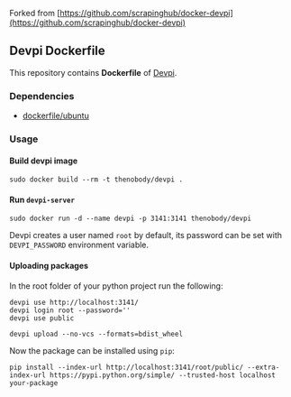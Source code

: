 Forked from [https://github.com/scrapinghub/docker-devpi](https://github.com/scrapinghub/docker-devpi)

## Devpi Dockerfile


This repository contains **Dockerfile** of [Devpi](http://doc.devpi.net/). 


### Dependencies

* [dockerfile/ubuntu](http://dockerfile.github.io/#/ubuntu)


### Usage

#### Build devpi image

```    
sudo docker build --rm -t thenobody/devpi .
```

#### Run `devpi-server`

```
sudo docker run -d --name devpi -p 3141:3141 thenobody/devpi
```

Devpi creates a user named `root` by default, its password can be set with
`DEVPI_PASSWORD` environment variable.

#### Uploading packages

In the root folder of your python project run the following:

```
devpi use http://localhost:3141/
devpi login root --password=''
devpi use public

devpi upload --no-vcs --formats=bdist_wheel
```

Now the package can be installed using `pip`:

```
pip install --index-url http://localhost:3141/root/public/ --extra-index-url https://pypi.python.org/simple/ --trusted-host localhost your-package
```
